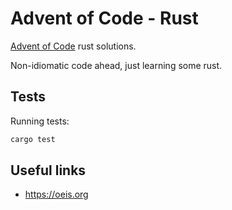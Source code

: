# Advent of Code - Rust

[Advent of Code](https://adventofcode.com/) rust solutions.

Non-idiomatic code ahead, just learning some rust.

## Tests

Running tests:

```bash
cargo test
```

## Useful links

- https://oeis.org